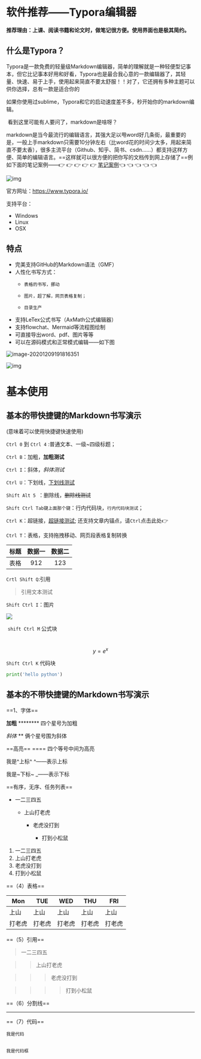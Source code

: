 # 								软件推荐——Typora编辑器

**推荐理由：上课、阅读书籍和论文时，做笔记很方便。使用界面也是极其简约。**

## 什么是Typora？

​		Typora是一款免费的轻量级Markdown编辑器，简单的理解就是一种轻便型记事本，但它比记事本好用和好看，Typora也是最合我心意的一款编辑器了，其轻量、快速、易于上手，使用起来简直不要太舒服！！对了，它还拥有多种主题可以供你选择，总有一款是适合你的

​		如果你使用过sublime，Typora和它的启动速度差不多，秒开始你的markdown编辑。

​		看到这里可能有人要问了，markdown是啥呀？

​		markdown是当今最流行的编辑语言，其强大足以甩word好几条街，最重要的是，一般上手markdown只需要10分钟左右（比word花的时间少太多，用起来简直不要太香），很多主流平台（Github、知乎、简书、csdn……）都支持这样方便、简单的编辑语言。==这样就可以很方便的把你写的文档传到网上存储了==例如下面的笔记案例——:point_right: :point_right: :point_right: :point_right: :point_right: [笔记案例](https://github.com/xie-shi/Book/blob/main/Python%E4%BB%8E%E5%85%A5%E9%97%A8%E5%88%B0%E5%AE%9E%E8%B7%B5.md)​ :point_left: :point_left: :point_left: :point_left: :point_left: 

![img](https://pic4.zhimg.com/80/v2-fb65f6b9343188b78f028e1a3984558f_1440w.jpg)

官方网址：https://www.typora.io/

支持平台：

- Windows
- Linux
- OSX

## 特点

- 完美支持GitHub的Markdown语法（GMF）
- 人性化书写方式：
  - 	表格的书写，挪动
  - 	图片，超了解，网页表格复制；
  - 	目录生产
- 支持LeTex公式书写（AxMath公式编辑器）
- 支持flowchat、Mermaid等流程图绘制
- 可直接导出word、pdf、图片等等
- 可以在源码模式和正常模式编辑——如下图

![image-20201209191816351](C:\Users\HUAWEI\AppData\Roaming\Typora\typora-user-images\image-20201209191816351.png)

![img](https://pic3.zhimg.com/80/v2-037f1d47533d8f51720d68cda56a23da_1440w.jpg)



# 基本使用

## 基本的带快捷键的Markdown书写演示

(意味着可以使用快捷键快速使用)

`Ctrl 0` 到 `Ctrl 4` :普通文本、一级~四级标题；

`Ctrl B`：加粗，**加粗测试**

`Ctrl I`：斜体，*斜体测试*

`Ctrl U`：下划线，<u>下划线测试</u>

`Shift Alt 5 `：删除线，~~删除线测试~~

`Shift Ctrl Tab键上面那个键`：行内代码块，`行内代码块测试`；

`Ctrl K`：超链接，[超链接测试](); 还支持文章内锚点，请`Ctrl`点击此处:point_right:[](#软件推荐) 

`Ctrl T`：表格，支持拖拽移动、网页段表格复制转换

|   标题   | 数据一 | 数据二 |
| :------: | :------: | :------: |
| 表格 	| 912    | 123    |

`Crtl Shift Q`:引用

> 引用文本测试
>
> > 



`Shift Ctrl I`：图片

![](C:\Users\HUAWEI\Pictures\锁屏壁纸.jpg)

​	`shift Ctrl M`  公式块

​	$$y= e^x$$ 

`Shift Ctrl K` 代码块

```python
print('hello python')
```

## 基本的不带快捷键的Markdown书写演示



==1、字体==

**加粗** ******** 四个星号为加粗

*斜体*  ** 俩个星号围为斜体

==高亮==   ==== 四个等号中间为高亮

我是^上标^  ^——表示上标

我是~下标~  _——表示下标

==有序，无序、任务列表==

+ 一二三四五

  + 上山打老虎

    + 老虎没打到

      + 打到小松鼠

1. 一二三四五
2. 上山打老虎
3. 老虎没打到
4. 打到小松鼠	

==（4）表格==

| Mon    | TUE    | WED    | THU    | FRI    |
| ------ | ------ | ------ | ------ | ------ |
| 上山   | 上山   | 上山   | 上山   | 上山   |
| 打老虎 | 打老虎 | 打老虎 | 打老虎 | 打老虎 |

==（5）引用==

>一二三四五

>>上山打老虎

>>>老虎没打到

>>>>打到小松鼠

==（6）分割线==



---------------------

==（7）代码==

`我是代码`

```

我是代码框

```


